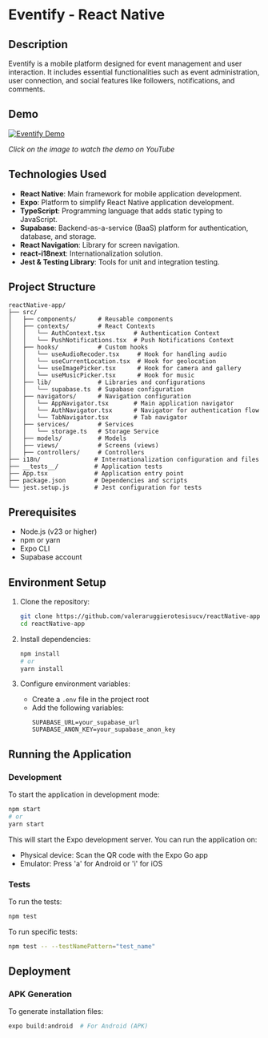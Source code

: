 # Eventify - React Native

## Description

Eventify is a mobile platform designed for event management and user interaction. It includes essential functionalities such as event administration, user connection, and social features like followers, notifications, and comments.

## Demo

[![Eventify Demo](https://crnarpvpafbywvdzfukp.supabase.co/storage/v1/object/public/DONT%20DELETE//VideosThumbnail.png)](https://youtu.be/ly95HEZUPlY)

*Click on the image to watch the demo on YouTube*

## Technologies Used

- **React Native**: Main framework for mobile application development.
- **Expo**: Platform to simplify React Native application development.
- **TypeScript**: Programming language that adds static typing to JavaScript.
- **Supabase**: Backend-as-a-service (BaaS) platform for authentication, database, and storage.
- **React Navigation**: Library for screen navigation.
- **react-i18next**: Internationalization solution.
- **Jest & Testing Library**: Tools for unit and integration testing.

## Project Structure

```
reactNative-app/
├── src/
│   ├── components/      # Reusable components
│   ├── contexts/        # React Contexts
│   │   └── AuthContext.tsx        # Authentication Context
│   │   └── PushNotifications.tsx  # Push Notifications Context
│   ├── hooks/           # Custom hooks
│   │   └── useAudioRecoder.tsx     # Hook for handling audio
│   │   └── useCurrentLocation.tsx  # Hook for geolocation
│   │   └── useImagePicker.tsx      # Hook for camera and gallery
│   │   └── useMusicPicker.tsx      # Hook for music
│   ├── lib/             # Libraries and configurations
│   │   └── supabase.ts  # Supabase configuration
│   ├── navigators/      # Navigation configuration
│   │   └── AppNavigator.tsx       # Main application navigator
│   │   └── AuthNavigator.tsx      # Navigator for authentication flow
│   │   └── TabNavigator.tsx       # Tab navigator
│   ├── services/        # Services
│   │   └── storage.ts   # Storage Service
│   ├── models/          # Models
│   ├── views/           # Screens (views)
│   ├── controllers/     # Controllers
├── i18n/               # Internationalization configuration and files
├── __tests__/          # Application tests
├── App.tsx             # Application entry point
├── package.json        # Dependencies and scripts
└── jest.setup.js       # Jest configuration for tests
```

## Prerequisites

- Node.js (v23 or higher)
- npm or yarn
- Expo CLI
- Supabase account

## Environment Setup

1. Clone the repository:
   ```bash
   git clone https://github.com/valeraruggierotesisucv/reactNative-app.git
   cd reactNative-app
   ```

2. Install dependencies:
   ```bash
   npm install
   # or
   yarn install
   ```

3. Configure environment variables:
   - Create a `.env` file in the project root
   - Add the following variables:
     ```
     SUPABASE_URL=your_supabase_url
     SUPABASE_ANON_KEY=your_supabase_anon_key
     
     ```

## Running the Application

### Development

To start the application in development mode:

```bash
npm start
# or
yarn start
```

This will start the Expo development server. You can run the application on:
- Physical device: Scan the QR code with the Expo Go app
- Emulator: Press 'a' for Android or 'i' for iOS

### Tests

To run the tests:

```bash
npm test
```

To run specific tests:

```bash
npm test -- --testNamePattern="test_name"
```

## Deployment

### APK Generation

To generate installation files:

```bash
expo build:android  # For Android (APK)
```

